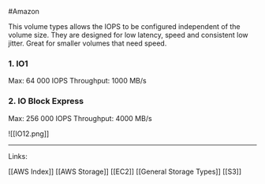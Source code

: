 #Amazon 

This volume types allows the IOPS to be configured independent of the volume size. They are designed for low latency, speed and consistent low jitter. Great for smaller volumes that need speed. 

### 1. IO1

Max: 64 000 IOPS
Throughput: 1000 MB/s

### 2. IO Block Express

Max: 256 000 IOPS
Throughput: 4000 MB/s

![[IO12.png]]

---
Links:

[[AWS Index]]
[[AWS Storage]]
[[EC2]]
[[General Storage Types]]
[[S3]]
